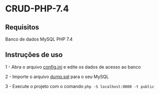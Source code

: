 # CRUD-PHP-7.4

## Requisitos

Banco de dados MySQL
PHP 7.4

## Instruções de uso

1 - Abra o arquivo [config.ini](https://github.com/gustavokuhl/CRUD-PHP-7.4/blob/main/src/Infraestrutura/config.ini) e edite os dados de acesso ao banco

2 - Importe o arquivo [dump.sql](https://github.com/gustavokuhl/CRUD-PHP-7.4/blob/main/dump.sql) para o seu MySQL

3 - Execute o projeto com o comando `php -S localhost:8000 -t public`